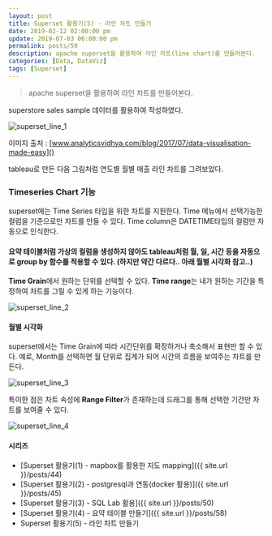 ```yaml
---
layout: post
title: Superset 활용기(5) - 라인 차트 만들기
date: 2019-02-12 02:00:00 pm
update: 2019-07-03 06:00:00 pm
permalink: posts/59
description: apache superset을 활용하여 라인 차트(line chart)를 만들어본다.
categories: [Data, DataViz]
tags: [Superset]
---
```


> apache superset을 활용하여 라인 차트를 만들어본다.

superstore sales sample 데이터를 활용하여 작성하였다.

![superset_line_1]({{site.baseurl}}/assets/img/viz/superset_line_1.jpg)

이미지 출처 : [www.analyticsvidhya.com/blog/2017/07/data-visualisation-made-easy]()

tableau로 만든 다음 그림처럼 연도별 월별 매출 라인 차트를 그려보았다.

### Timeseries Chart 기능

superset에는 Time Series 타입을 위한 차트를 지원한다. Time 메뉴에서 선택가능한 컬럼을 기준으로만 차트를 만들 수 있다. Time column은 DATETIME타입의 컬럼만 자동으로 인식한다.

#### 요약 테이블처럼 가상의 컬럼을 생성하지 않아도 tableau처럼 월, 일, 시간 등을 자동으로 group by 함수를 적용할 수 있다. (하지만 약간 다르다.. 아래 월별 시각화 참고..) 

**Time Grain**에서 원하는 단위를 선택할 수 있다. **Time range**는 내가 원하는 기간을 특정하여 차트를 그릴 수 있게 하는 기능이다.

![superset_line_2]({{site.baseurl}}/assets/img/viz/superset_line_2.jpg)

#### 월별 시각화

superset에서는 Time Grain에 따라 시간단위를 확장하거나 축소해서 표현만 할 수 있다. 예로, Month를 선택하면 월 단위로 집계가 되어 시간의 흐름을 보여주는 차트를 만든다. 

![superset_line_3]({{site.baseurl}}/assets/img/viz/superset_line_3.jpg)

특이한 점은 차트 속성에 **Range Filter**가 존재하는데 드래그를 통해 선택한 기간만 차트를 보여줄 수 있다.

![superset_line_4]({{site.baseurl}}/assets/img/viz/superset_line_4.jpg)

#### 시리즈

* [Superset 활용기(1) - mapbox를 활용한 지도 mapping]({{ site.url }}/posts/44)
* [Superset 활용기(2) - postgresql과 연동(docker 활용)]({{ site.url }}/posts/45)
* [Superset 활용기(3) - SQL Lab 활용]({{ site.url }}/posts/50)
* [Superset 활용기(4) - 요약 테이블 만들기]({{ site.url }}/posts/58)
* Superset 활용기(5) - 라인 차트 만들기